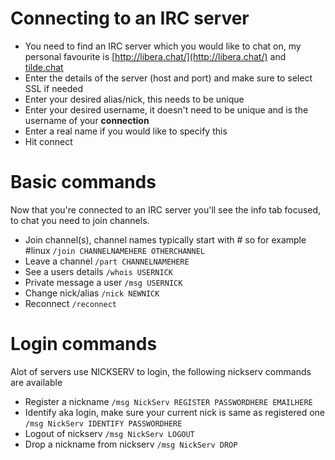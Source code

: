 # Connecting to an IRC server
- You need to find an IRC server which you would like to chat on, my personal favourite is [http://libera.chat/](http://libera.chat/) and [tilde.chat](https://tilde.chat)
- Enter the details of the server (host and port) and make sure to select SSL if needed
- Enter your desired alias/nick, this needs to be unique
- Enter your desired username, it doesn't need to be unique and is the username of your **connection**
- Enter a real name if you would like to specify this
- Hit connect

# Basic commands
Now that you're connected to an IRC server you'll see the info tab focused, to chat you need to join channels.

- Join channel(s), channel names typically start with # so for example #linux
```/join CHANNELNAMEHERE OTHERCHANNEL```
- Leave a channel
```/part CHANNELNAMEHERE```
- See a users details
```/whois USERNICK```
- Private message a user
```/msg USERNICK```
- Change nick/alias
```/nick NEWNICK```
- Reconnect
```/reconnect```

# Login commands
Alot of servers use NICKSERV to login, the following nickserv commands are available

- Register a nickname
```/msg NickServ REGISTER PASSWORDHERE EMAILHERE```
- Identify aka login, make sure your current nick is same as registered one
```/msg NickServ IDENTIFY PASSWORDHERE```
- Logout of nickserv
```/msg NickServ LOGOUT```
- Drop a nickname from nickserv
```/msg NickServ DROP```

